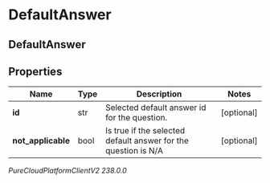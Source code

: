 # DefaultAnswer

## DefaultAnswer

## Properties

|Name | Type | Description | Notes|
|------------ | ------------- | ------------- | -------------|
| **id** | str | Selected default answer id for the question. | [optional] |
| **not_applicable** | bool | Is true if the selected default answer for the question is N/A | [optional] |



_PureCloudPlatformClientV2 238.0.0_
